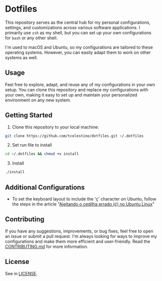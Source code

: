# Dotfiles

This repository serves as the central hub for my personal configurations, settings, and customizations across various software applications. I primarily use `zsh` as my shell, but you can set up your own configurations for `bash` or any other shell.

I'm used to macOS and Ubuntu, so my configurations are tailored to these operating systems. However, you can easily adapt them to work on other systems as well.

## Usage

Feel free to explore, adapt, and reuse any of my configurations in your own setup. You can clone this repository and replace my configurations with your own, making it easy to set up and maintain your personalized environment on any new system.

## Getting Started

1. Clone this repository to your local machine:

```bash
git clone https://github.com/tcelestino/dotfiles.git ~/.dotfiles
```

2. Set run file to install

```bash
cd ~/.dotfiles && chmod +x install
```

3. Install

```bash
./install
```

## Additional Configurations

- To set the keyboard layout to include the 'ç' character on Ubuntu, follow the steps in the article "[Ajeitando o cedilha errado (ć) no Ubuntu Linux](https://www.danielkossmann.com/pt/ajeitando-cedilha-errado-ubuntu-linux/)"

## Contributing

If you have any suggestions, improvements, or bug fixes, feel free to open an issue or submit a pull request. I'm always looking for ways to improve my configurations and make them more efficient and user-friendly. Read the [CONTRIBUTING.md](CONTRIBUTING.md) for more information.

## License
See in [LICENSE](LICENSE).
